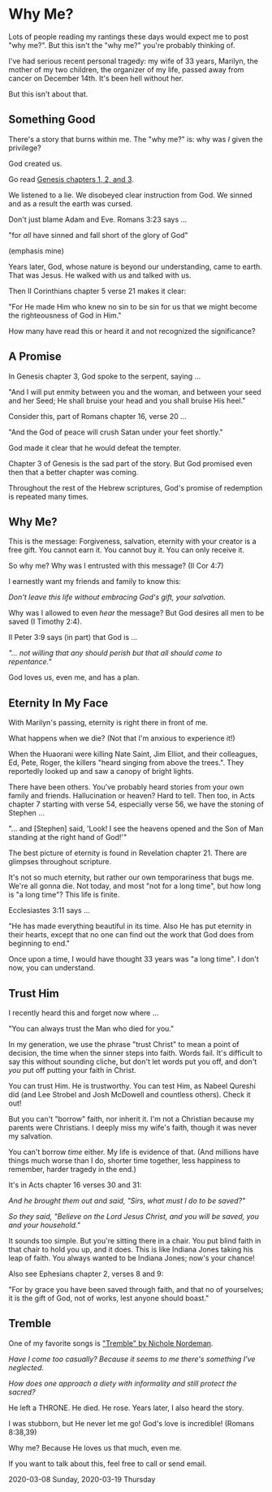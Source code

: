 # Why Me?

Lots of people reading my rantings these days would expect me to post
"why me?". But this isn't the "why me?" you're probably thinking of.

I've had serious recent personal tragedy: my wife of 33 years,
Marilyn, the mother of my two children, the organizer of my life,
passed away from cancer on December 14th. It's been hell without her.

But this isn't about that.

## Something Good

There's a story that burns within me.
The "why me?" is: why was *I* given the privilege?

God created us.

Go read [Genesis chapters 1, 2, and 3](https://www.biblegateway.com/passage/?search=genesis%201-3&version=NASB).

We listened to a lie. We disobeyed clear instruction from God.
We sinned and as a result the earth was cursed.

Don't just blame Adam and Eve. Romans 3:23 says ...

"for *all* have sinned and fall short of the glory of God"

(emphasis mine)

Years later, God, whose nature is beyond our understanding,
came to earth. That was Jesus. He walked with us and talked with us.

Then II Corinthians chapter 5 verse 21 makes it clear:

"For He made Him who knew no sin to be sin for us
that we might become the righteousness of God in Him."

How many have read this or heard it and not recognized the significance?

## A Promise

In Genesis chapter 3, God spoke to the serpent, saying ...

"And I will put enmity between you and the woman, and between your seed
and her Seed; He shall bruise your head and you shall bruise His heel."

Consider this, part of Romans chapter 16, verse 20 ...

"And the God of peace will crush Satan under your feet shortly."

God made it clear that he would defeat the tempter.

Chapter 3 of Genesis is the sad part of the story.
But God promised even then that a better chapter was coming.

Throughout the rest of the Hebrew scriptures,
God's promise of redemption is repeated many times.

## Why Me?

This is the message:
Forgiveness, salvation, eternity with your creator
is a free gift. You cannot earn it. You cannot buy it.
You can only receive it.

So why me? Why was I entrusted with this message? (II Cor 4:7)

I earnestly want my friends and family to know this:

*Don't leave this life without embracing God's gift, your salvation.*

Why was I allowed to even *hear* the message?
But God desires all men to be saved (I Timothy 2:4).

II Peter 3:9 says (in part) that God is ... 

*"... not willing that any should perish
but that all should come to repentance."*

God loves us, even me, and has a plan.

## Eternity In My Face

With Marilyn's passing, eternity is right there in front of me.

What happens when we die? (Not that I'm anxious to experience it!)

When the Huaorani were killing Nate Saint, Jim Elliot, and their
colleagues, Ed, Pete, Roger, the killers "heard singing from above
the trees.". They reportedly looked up and saw a canopy of bright lights.

There have been others. You've probably heard stories from your own
family and friends. Hallucination or heaven? Hard to tell. Then too,
in Acts chapter 7 starting with verse 54, especially verse 56,
we have the stoning of Stephen ...

"... and [Stephen] said, 'Look! I see the heavens opened
and the Son of Man standing at the right hand of God!'"

The best picture of eternity is found in Revelation chapter 21.
There are glimpses throughout scripture.

It's not so much eternity, but rather our own temporariness that bugs me.
We're all gonna die. Not today, and most "not for a long time", but how
long is "a long time"? This life is finite.

Ecclesiastes 3:11 says ... 

"He has made everything beautiful in its time. Also He has put eternity
in their hearts, except that no one can find out the work that God does
from beginning to end."

Once upon a time, I would have thought 33 years was "a long time".
I don't now, you can understand.

## Trust Him

I recently heard this and forget now where ...

"You can always trust the Man who died for you."

In my generation, we use the phrase "trust Christ" to mean
a point of decision, the time when the sinner steps into faith.
Words fail. It's difficult to say this without sounding cliche,
but don't let words put you off, and don't *you* put off
putting your faith in Christ.

You can trust Him. He is trustworthy. You can test Him,
as Nabeel Qureshi did (and Lee Strobel and Josh McDowell
and countless others). Check it out!

But you can't "borrow" faith, nor inherit it.
I'm not a Christian because my parents were Christians.
I deeply miss my wife's faith, though it was never my salvation.

You can't borrow *time* either. My life is evidence of that.
(And millions have things much worse than I do, shorter time together,
less happiness to remember, harder tragedy in the end.)

It's in Acts chapter 16 verses 30 and 31:

*And he brought them out and said, "Sirs, what must I do to be saved?"*

*So they said, "Believe on the Lord Jesus Christ, and you will be saved,
you and your household."*

It sounds too simple. But you're sitting there in a chair.
You put blind faith in that chair to hold you up, and it does.
This is like Indiana Jones taking his leap of faith. You always wanted
to be Indiana Jones; now's your chance!

Also see Ephesians chapter 2, verses 8 and 9:

"For by grace you have been saved through faith, and that no of yourselves;
it is the gift of God, not of works, lest anyone should boast."

## Tremble

One of my favorite songs is
["Tremble" by Nichole Nordeman](https://www.youtube.com/watch?v=vt-MRp1Q3BI).

*Have I come too casually?
Because it seems to me there's something I've neglected.*

*How does one approach a diety
with informality and still protect the sacred?*

He left a THRONE. He died. He rose. Years later, I also heard the story.

I was stubborn, but He never let me go!
God's love is incredible! (Romans 8:38,39)

Why me?
Because He loves us that much, even me.

If you want to talk about this, feel free to call or send email.

2020-03-08 Sunday, 2020-03-19 Thursday


